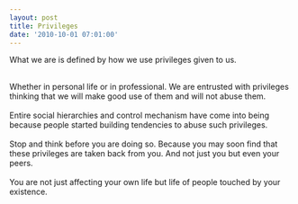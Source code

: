 ```yaml
---
layout: post
title: Privileges
date: '2010-10-01 07:01:00'
---
```


<p>What we are is defined by how we use privileges given to us. </p><div><br/></div><div>Whether in personal life or in professional. We are entrusted with privileges thinking that we will make good use of them and will not abuse them.</div><div><br/></div><div>Entire social hierarchies and control mechanism have come into being because people started building tendencies to abuse such privileges. </div><div><br/></div><div>Stop and think before you are doing so. Because you may soon find that these privileges are taken back from you. And not just you but even your peers.</div><div><br/></div><div>You are not just affecting your own life but life of people touched by your existence. </div><div class="blogger-post-footer"><img width="1" height="1" src="https://blogger.googleusercontent.com/tracker/5416117946427095362-3158120391135184735?l=soranthou.blogspot.com" alt=""/></div>
